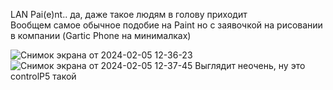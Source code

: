 LAN Pai(e)nt.. да, даже такое людям в голову приходит
<br>Вообщем самое обычное подобие на Paint но с заявочкой на рисовании в компании (Gartic Phone на минималках)

![Снимок экрана от 2024-02-05 12-36-23](https://github.com/NAAIN/LAN-Paint/assets/93029219/2bb3d7f8-fd46-40a6-91e5-b6136fad3af4) ![Снимок экрана от 2024-02-05 12-37-45](https://github.com/NAAIN/LAN-Paint/assets/93029219/5701878d-6d9b-474c-a678-35e928aed7f2)
Выглядит неочень, ну это controlP5 такой
